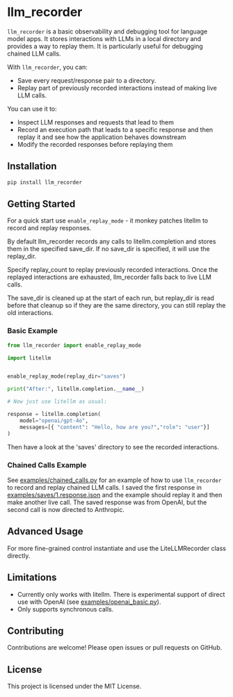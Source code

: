 # llm_recorder

`llm_recorder` is a basic observability and debugging tool for language model apps.
It stores interactions with LLMs in a local directory and provides a way to replay them.
It is particularly useful for debugging chained LLM calls.

With `llm_recorder`, you can:

- Save every request/response pair to a directory.
- Replay part of previously recorded interactions instead of making live LLM calls.

You can use it to:
- Inspect LLM responses and requests that lead to them
- Record an execution path that leads to a specific response and then replay it and see how the application behaves downstream
- Modify the recorded responses before replaying them

## Installation

```bash
pip install llm_recorder
```

## Getting Started

For a quick start use `enable_replay_mode` - it monkey patches litellm to record and replay responses.

By default llm_recorder records any calls to litellm.completion and stores them in the specified save_dir.
If no save_dir is specified, it will use the replay_dir.

Specify replay_count to replay previously recorded interactions.
Once the replayed interactions are exhausted, llm_recorder falls back to live LLM calls.

The save_dir is cleaned up at the start of each run, but replay_dir is read before that cleanup
so if they are the same directory, you can still replay the old interactions.


### Basic Example

```python
from llm_recorder import enable_replay_mode

import litellm


enable_replay_mode(replay_dir="saves")

print("After:", litellm.completion.__name__)

# Now just use litellm as usual:

response = litellm.completion(
    model="openai/gpt-4o",
    messages=[{ "content": "Hello, how are you?","role": "user"}]
)
```
Then have a look at the 'saves' directory to see the recorded interactions.

### Chained Calls Example
See [examples/chained_calls.py](examples/chained_calls.py) for an example of how to use `llm_recorder` to record and replay chained LLM calls.
I saved the first response in [examples/saves/1.response.json](examples/saves/1.response.json) and the example should replay it and then make another live call.
The saved response was from OpenAI, but the second call is now directed to Anthropic.

## Advanced Usage

For more fine-grained control instantiate and use the LiteLLMRecorder class directly.

## Limitations

- Currently only works with litellm. There is experimental support of direct use with OpenAI (see [examples/openai_basic.py](examples/openai_basic.py)).
- Only supports synchronous calls.

## Contributing

Contributions are welcome! Please open issues or pull requests on GitHub.

## License

This project is licensed under the MIT License.



